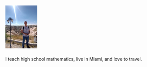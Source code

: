 
# <img src="IMGme.jpg" width='100'/>

I teach high school mathematics, live in Miami, and love to travel.
